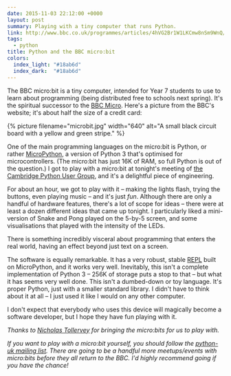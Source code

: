 ```yaml
---
date: 2015-11-03 22:12:00 +0000
layout: post
summary: Playing with a tiny computer that runs Python.
link: http://www.bbc.co.uk/programmes/articles/4hVG2Br1W1LKCmw8nSm9WnQ/introducing-the-bbc-micro-bit
tags:
  - python
title: Python and the BBC micro:bit
colors:
  index_light: "#18ab6d"
  index_dark:  "#18ab6d"
---
```


The BBC micro:bit is a tiny computer, intended for Year&nbsp;7 students to use to learn about programming (being distributed free to schools next spring).
It's the spiritual successor to the [BBC Micro](https://en.wikipedia.org/wiki/BBC_Micro).
Here's a picture from the BBC's website; it's about half the size of a credit card:

{%
  picture
  filename="microbit.jpg"
  width="640"
  alt="A small black circuit board with a yellow and green stripe."
%}

One of the main programming languages on the micro:bit is Python, or rather [MicroPython](https://micropython.org), a version of Python 3 that's optimised for microcontrollers.
(The micro:bit has just 16K of RAM, so full Python is out of the question.)
I got to play with a micro:bit at tonight's meeting of [the Cambridge Python User Group](https://groups.google.com/forum/#!forum/campug), and it's a delightful piece of engineering.

For about an hour, we got to play with it &ndash; making the lights flash, trying the buttons, even playing music &ndash; and it's just *fun*.
Although there are only a handful of hardware features, there's a lot of scope for ideas &ndash; there were at least a dozen different ideas that came up tonight.
I particularly liked a mini-version of Snake and Pong played on the 5-by-5 screen, and some visualisations that played with the intensity of the LEDs.

There is something incredibly visceral about programming that enters the real world, having an effect beyond just text on a screen.

The software is equally remarkable.
It has a very robust, stable [REPL](https://en.wikipedia.org/wiki/Read%E2%80%93eval%E2%80%93print_loop) built on MicroPython, and it works very well.
Inevitably, this isn't a complete implementation of Python 3 &ndash; 256K of storage puts a stop to that &ndash; but what it has seems very well done.
This isn't a dumbed-down or toy language.
It's proper Python, just with a smaller standard library.
I didn't have to think about it at all &ndash; I just used it like I would on any other computer.

I don't expect that everybody who uses this device will magically become a software developer, but I hope they have fun playing with it.

*Thanks to [Nicholas Tollervey](https://twitter.com/ntoll) for bringing the micro:bits for us to play with.*

*If you want to play with a micro:bit yourself, you should follow the [python-uk mailing list](https://mail.python.org/mailman/listinfo/python-uk).
There are going to be a handful more meetups/events with micro:bits before they all return to the BBC.
I'd highly recommend going if you have the chance!*
